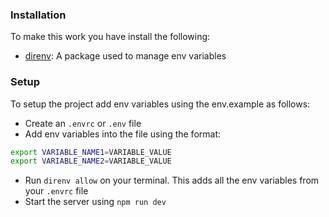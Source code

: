 ### Installation

To make this work you have install the following:

- [direnv](https://direnv.net/docs/installation.html): A package used to manage env variables

### Setup

To setup the project add env variables using the env.example as follows:

- Create an `.envrc` or `.env` file
- Add env variables into the file using the format:
```bash
export VARIABLE_NAME1=VARIABLE_VALUE
export VARIABLE_NAME2=VARIABLE_VALUE
```
- Run `direnv allow` on your terminal. This adds all the env variables from your `.envrc` file 
- Start the server using `npm run dev` 
